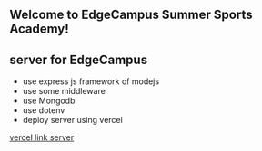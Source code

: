 ## Welcome to EdgeCampus Summer Sports Academy!
## server for EdgeCampus

- use express js framework of modejs
- use some middleware
- use Mongodb
- use dotenv
- deploy server using vercel


[vercel link server](https://edge-campus-server.vercel.app/)